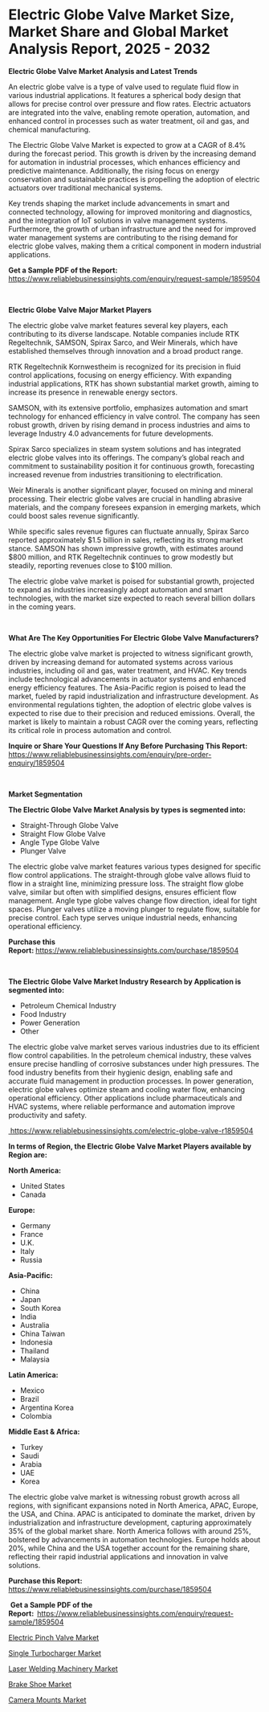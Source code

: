 <p><h1>Electric Globe Valve Market Size, Market Share and Global Market Analysis Report, 2025 - 2032</h1></p><p><strong>Electric Globe Valve Market Analysis and Latest Trends</strong></p>
<p><p>An electric globe valve is a type of valve used to regulate fluid flow in various industrial applications. It features a spherical body design that allows for precise control over pressure and flow rates. Electric actuators are integrated into the valve, enabling remote operation, automation, and enhanced control in processes such as water treatment, oil and gas, and chemical manufacturing.</p><p>The Electric Globe Valve Market is expected to grow at a CAGR of 8.4% during the forecast period. This growth is driven by the increasing demand for automation in industrial processes, which enhances efficiency and predictive maintenance. Additionally, the rising focus on energy conservation and sustainable practices is propelling the adoption of electric actuators over traditional mechanical systems. </p><p>Key trends shaping the market include advancements in smart and connected technology, allowing for improved monitoring and diagnostics, and the integration of IoT solutions in valve management systems. Furthermore, the growth of urban infrastructure and the need for improved water management systems are contributing to the rising demand for electric globe valves, making them a critical component in modern industrial applications.</p></p>
<p><strong>Get a Sample PDF of the Report:&nbsp;</strong> <a href="https://www.reliablebusinessinsights.com/enquiry/request-sample/1859504?utm_campaign=100&utm_medium=2&utm_source=Github&utm_content=ia&utm_term=16022025&utm_id=electric-globe-valve">https://www.reliablebusinessinsights.com/enquiry/request-sample/1859504</a></p>
<p>&nbsp;</p>
<p><strong>Electric Globe Valve Major Market Players</strong></p>
<p><p>The electric globe valve market features several key players, each contributing to its diverse landscape. Notable companies include RTK Regeltechnik, SAMSON, Spirax Sarco, and Weir Minerals, which have established themselves through innovation and a broad product range. </p><p>RTK Regeltechnik Kornwestheim is recognized for its precision in fluid control applications, focusing on energy efficiency. With expanding industrial applications, RTK has shown substantial market growth, aiming to increase its presence in renewable energy sectors.</p><p>SAMSON, with its extensive portfolio, emphasizes automation and smart technology for enhanced efficiency in valve control. The company has seen robust growth, driven by rising demand in process industries and aims to leverage Industry 4.0 advancements for future developments.</p><p>Spirax Sarco specializes in steam system solutions and has integrated electric globe valves into its offerings. The company’s global reach and commitment to sustainability position it for continuous growth, forecasting increased revenue from industries transitioning to electrification.</p><p>Weir Minerals is another significant player, focused on mining and mineral processing. Their electric globe valves are crucial in handling abrasive materials, and the company foresees expansion in emerging markets, which could boost sales revenue significantly.</p><p>While specific sales revenue figures can fluctuate annually, Spirax Sarco reported approximately $1.5 billion in sales, reflecting its strong market stance. SAMSON has shown impressive growth, with estimates around $800 million, and RTK Regeltechnik continues to grow modestly but steadily, reporting revenues close to $100 million. </p><p>The electric globe valve market is poised for substantial growth, projected to expand as industries increasingly adopt automation and smart technologies, with the market size expected to reach several billion dollars in the coming years.</p></p>
<p>&nbsp;</p>
<p><strong>What Are The Key Opportunities For Electric Globe Valve Manufacturers?</strong></p>
<p><p>The electric globe valve market is projected to witness significant growth, driven by increasing demand for automated systems across various industries, including oil and gas, water treatment, and HVAC. Key trends include technological advancements in actuator systems and enhanced energy efficiency features. The Asia-Pacific region is poised to lead the market, fueled by rapid industrialization and infrastructure development. As environmental regulations tighten, the adoption of electric globe valves is expected to rise due to their precision and reduced emissions. Overall, the market is likely to maintain a robust CAGR over the coming years, reflecting its critical role in process automation and control.</p></p>
<p><strong>Inquire or Share Your Questions If Any Before Purchasing This Report:</strong> <a href="https://www.reliablebusinessinsights.com/enquiry/pre-order-enquiry/1859504?utm_campaign=100&utm_medium=2&utm_source=Github&utm_content=ia&utm_term=16022025&utm_id=electric-globe-valve">https://www.reliablebusinessinsights.com/enquiry/pre-order-enquiry/1859504</a></p>
<p>&nbsp;</p>
<p><strong>Market Segmentation</strong></p>
<p><strong>The Electric Globe Valve Market Analysis by types is segmented into:</strong></p>
<p><ul><li>Straight-Through Globe Valve</li><li>Straight Flow Globe Valve</li><li>Angle Type Globe Valve</li><li>Plunger Valve</li></ul></p>
<p><p>The electric globe valve market features various types designed for specific flow control applications. The straight-through globe valve allows fluid to flow in a straight line, minimizing pressure loss. The straight flow globe valve, similar but often with simplified designs, ensures efficient flow management. Angle type globe valves change flow direction, ideal for tight spaces. Plunger valves utilize a moving plunger to regulate flow, suitable for precise control. Each type serves unique industrial needs, enhancing operational efficiency.</p></p>
<p><strong>Purchase this Report:&nbsp;</strong><a href="https://www.reliablebusinessinsights.com/purchase/1859504?utm_campaign=100&utm_medium=2&utm_source=Github&utm_content=ia&utm_term=16022025&utm_id=electric-globe-valve">https://www.reliablebusinessinsights.com/purchase/1859504</a></p>
<p>&nbsp;</p>
<p><strong>The Electric Globe Valve Market Industry Research by Application is segmented into:</strong></p>
<p><ul><li>Petroleum Chemical Industry</li><li>Food Industry</li><li>Power Generation</li><li>Other</li></ul></p>
<p><p>The electric globe valve market serves various industries due to its efficient flow control capabilities. In the petroleum chemical industry, these valves ensure precise handling of corrosive substances under high pressures. The food industry benefits from their hygienic design, enabling safe and accurate fluid management in production processes. In power generation, electric globe valves optimize steam and cooling water flow, enhancing operational efficiency. Other applications include pharmaceuticals and HVAC systems, where reliable performance and automation improve productivity and safety.</p></p>
<p><a href="https://www.reliablebusinessinsights.com/electric-globe-valve-r1859504?utm_campaign=100&utm_medium=2&utm_source=Github&utm_content=ia&utm_term=16022025&utm_id=electric-globe-valve">&nbsp;https://www.reliablebusinessinsights.com/electric-globe-valve-r1859504</a></p>
<p><strong>In terms of Region, the Electric Globe Valve Market Players available by Region are:</strong></p>
<p>
    <p> <strong> North America: </strong>
        <ul>
            <li>United States</li>
            <li>Canada</li>
        </ul>
        </p> 
    <p> <strong> Europe: </strong>
        <ul>
            <li>Germany</li>
            <li>France</li>
            <li>U.K.</li>
            <li>Italy</li>
            <li>Russia</li>
        </ul>
        </p> 
    <p> <strong> Asia-Pacific: </strong>
        <ul>
            <li>China</li>
            <li>Japan</li>
            <li>South Korea</li>
            <li>India</li>
            <li>Australia</li>
            <li>China Taiwan</li>
            <li>Indonesia</li>
            <li>Thailand</li>
            <li>Malaysia</li>
        </ul>
        </p> 
    <p> <strong> Latin America: </strong>
        <ul>
            <li>Mexico</li>
            <li>Brazil</li>
            <li>Argentina Korea</li>
            <li>Colombia</li>
        </ul>
        </p> 
    <p> <strong> Middle East & Africa: </strong>
        <ul>
            <li>Turkey</li>
            <li>Saudi</li>
            <li>Arabia</li>
            <li>UAE</li>
            <li>Korea</li>
        </ul>
    </p>
    </p>
<p><p>The electric globe valve market is witnessing robust growth across all regions, with significant expansions noted in North America, APAC, Europe, the USA, and China. APAC is anticipated to dominate the market, driven by industrialization and infrastructure development, capturing approximately 35% of the global market share. North America follows with around 25%, bolstered by advancements in automation technologies. Europe holds about 20%, while China and the USA together account for the remaining share, reflecting their rapid industrial applications and innovation in valve solutions.</p></p>
<p><strong>Purchase this Report: </strong><a href="https://www.reliablebusinessinsights.com/purchase/1859504?utm_campaign=100&utm_medium=2&utm_source=Github&utm_content=ia&utm_term=16022025&utm_id=electric-globe-valve">https://www.reliablebusinessinsights.com/purchase/1859504</a></p>
<p>&nbsp;<strong>Get a Sample PDF of the Report:&nbsp;&nbsp;</strong><a href="https://www.reliablebusinessinsights.com/enquiry/request-sample/1859504?utm_campaign=100&utm_medium=2&utm_source=Github&utm_content=ia&utm_term=16022025&utm_id=electric-globe-valve">https://www.reliablebusinessinsights.com/enquiry/request-sample/1859504</a></p>
<p><strong></strong></p>
<p><p><a href="https://github.com/xalatieusope/Market-Research-Report-List-1/blob/main/electric-pinch-valve-market.md?utm_campaign=100&utm_medium=2&utm_source=Github&utm_content=ia&utm_term=16022025&utm_id=electric-globe-valve">Electric Pinch Valve Market</a></p><p><a href="https://github.com/mqhayigurbaj/Market-Research-Report-List-1/blob/main/single-turbocharger-market.md?utm_campaign=100&utm_medium=2&utm_source=Github&utm_content=ia&utm_term=16022025&utm_id=electric-globe-valve">Single Turbocharger Market</a></p><p><a href="https://github.com/stickkinkel/Market-Research-Report-List-1/blob/main/laser-welding-machinery-market.md?utm_campaign=100&utm_medium=2&utm_source=Github&utm_content=ia&utm_term=16022025&utm_id=electric-globe-valve">Laser Welding Machinery Market</a></p><p><a href="https://github.com/kaloyhboosh/Market-Research-Report-List-1/blob/main/brake-shoe-market.md?utm_campaign=100&utm_medium=2&utm_source=Github&utm_content=ia&utm_term=16022025&utm_id=electric-globe-valve">Brake Shoe Market</a></p><p><a href="https://github.com/lefiobakali/Market-Research-Report-List-1/blob/main/camera-mounts-market.md?utm_campaign=100&utm_medium=2&utm_source=Github&utm_content=ia&utm_term=16022025&utm_id=electric-globe-valve">Camera Mounts Market</a></p></p>